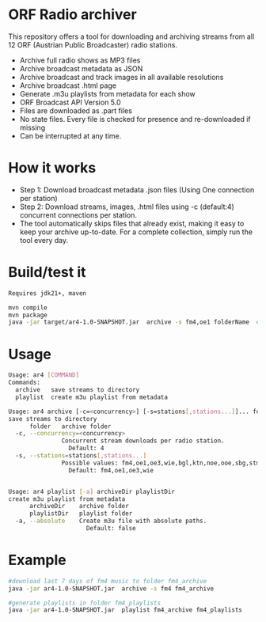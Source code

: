 # ORF Radio archiver
This repository offers a tool for downloading and archiving streams from all 12 ORF (Austrian Public Broadcaster) radio stations.


* Archive full radio shows as MP3 files
* Archive broadcast metadata as JSON
* Archive broadcast and track images in all available resolutions
* Archive broadcast .html page
* Generate .m3u playlists from metadata for each show
* ORF Broadcast API Version 5.0
* Files are downloaded as .part files
* No state files. Every file is checked for presence and re-downloaded if missing
* Can be interrupted at any time.

# How it works
* Step 1: Download broadcast metadata .json files (Using One connection per station)
* Step 2: Download streams, images, .html files using -c (default:4) concurrent connections per station.
* The tool automatically skips files that already exist, making it easy to keep your archive up-to-date. For a complete collection, simply run the tool every day.


# Build/test it

```sh
Requires jdk21+, maven

mvn compile
mvn package
java -jar target/ar4-1.0-SNAPSHOT.jar  archive -s fm4,oe1 folderName  #save fm4,oe1 archive to folder folderName
```


# Usage
```sh
Usage: ar4 [COMMAND]
Commands:
  archive   save streams to directory
  playlist  create m3u playlist from metadata

Usage: ar4 archive [-c=<concurrency>] [-s=stations[,stations...]]... folder
save streams to directory
      folder   archive folder
  -c, --concurrency=<concurrency>
               Concurrent stream downloads per radio station.
                 Default: 4
  -s, --stations=stations[,stations...]
               Possible values: fm4,oe1,oe3,wie,bgl,ktn,noe,ooe,sbg,stm,tir,vbg
                 Default: fm4,oe1,oe3,wie


Usage: ar4 playlist [-a] archiveDir playlistDir
create m3u playlist from metadata
      archiveDir    archive folder
      playlistDir   playlist folder
  -a, --absolute    Create m3u file with absolute paths.
                      Default: false
```

# Example
```sh
#download last 7 days of fm4 music to folder fm4_archive
java -jar ar4-1.0-SNAPSHOT.jar  archive -s fm4 fm4_archive

#generate playlists in folder fm4_playlists
java -jar ar4-1.0-SNAPSHOT.jar  playlist fm4_archive fm4_playlists
```


